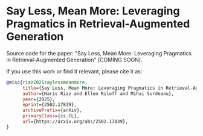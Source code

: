 # Say Less, Mean More: Leveraging Pragmatics in Retrieval-Augmented Generation
Source code for the paper: "Say Less, Mean More: Leveraging Pragmatics in Retrieval-Augmented Generation" [COMING SOON].


If you use this work or find it relevant, please cite it as:

```bibtex
@misc{riaz2025saylessmeanmore,
      title={Say Less, Mean More: Leveraging Pragmatics in Retrieval-Augmented Generation}, 
      author={Haris Riaz and Ellen Riloff and Mihai Surdeanu},
      year={2025},
      eprint={2502.17839},
      archivePrefix={arXiv},
      primaryClass={cs.CL},
      url={https://arxiv.org/abs/2502.17839}, 
}
